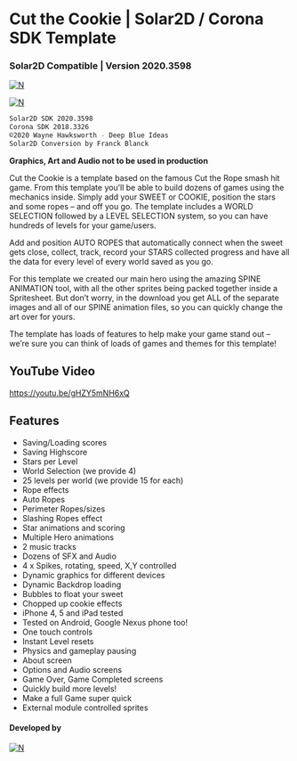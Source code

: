 # Cut the Cookie | Solar2D / Corona SDK Template
### Solar2D Compatible | Version 2020.3598

[![N](https://www.deepblueideas.com/dbiNew2/wp-content/uploads/2015/08/cutTheCookieLarge.jpg)](https://www.deepblueideas.com/product/cut-the-cookie/)

[![N](https://www.deepblueideas.com/dbiNew2/wp-content/uploads/2015/08/a.jpeg)](https://www.deepblueideas.com/product/cut-the-cookie/)

```sh
Solar2D SDK 2020.3598
Corona SDK 2018.3326
©2020 Wayne Hawksworth - Deep Blue Ideas
Solar2D Conversion by Franck Blanck
```

**Graphics, Art and Audio not to be used in production**

Cut the Cookie is a template based on the famous Cut the Rope smash hit game. From this template you’ll be able to build dozens of games using the mechanics inside. Simply add your SWEET or COOKIE, position the stars and some ropes – and off you go. The template includes a WORLD SELECTION followed by a LEVEL SELECTION system, so you can have hundreds of levels for your game/users.

Add and position AUTO ROPES that automatically connect when the sweet gets close, collect, track, record your STARS collected progress and have all the data for every level of every world saved as you go.

For this template we created our main hero using the amazing SPINE ANIMATION tool, with all the other sprites being packed together inside a Spritesheet. But don’t worry, in the download you get ALL of the separate images and all of our SPINE animation files, so you can quickly change the art over for yours.

The template has loads of features to help make your game stand out – we’re sure you can think of loads of games and themes for this template!

## YouTube Video
https://youtu.be/gHZY5mNH6xQ

## Features

- Saving/Loading scores
- Saving Highscore
- Stars per Level
- World Selection (we provide 4)
- 25 levels per world (we provide 15 for each)
- Rope effects
- Auto Ropes
- Perimeter Ropes/sizes
- Slashing Ropes effect
- Star animations and scoring
- Multiple Hero animations
- 2 music tracks
- Dozens of SFX and Audio
- 4 x Spikes, rotating, speed, X,Y controlled
- Dynamic graphics for different devices
- Dynamic Backdrop loading
- Bubbles to float your sweet
- Chopped up cookie effects
- iPhone 4, 5 and iPad tested
- Tested on Android, Google Nexus phone too!
- One touch controls
- Instant Level resets
- Physics and gameplay pausing
- About screen
- Options and Audio screens
- Game Over, Game Completed screens
- Quickly build more levels!
- Make a full Game super quick
- External module controlled sprites


#### Developed by
[![N](https://www.deepblueideas.com/dbiNew2/wp-content/uploads/2014/09/web_logo_5.png)](https://www.deepblueideas.com)
